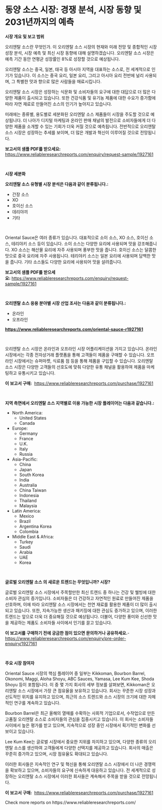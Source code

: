 <p><h1>동양 소스 시장: 경쟁 분석, 시장 동향 및 2031년까지의 예측</h1></p><p><strong>시장 개요 및 보고 범위</strong></p>
<p><p>오리엔탈 소스란 무엇인가. 이 오리엔탈 소스 시장의 현재와 미래 전망 및 종합적인 시장 성장 분석, 시장 예측 및 최신 시장 동향에 대해 설명하겠습니다. 오리엔탈 소스 시장은 예측 기간 동안 연평균 성장률인 8%로 성장할 것으로 예상됩니다.</p><p>오리엔탈 소스는 중국, 일본, 태국 등 아시아 지역을 대표하는 소스로, 전 세계적으로 인기가 있습니다. 이 소스는 중국 요리, 일본 요리, 그리고 아시아 요리 전반에 널리 사용되며, 그 특별한 맛과 향으로 많은 사람들을 매료시킵니다.</p><p>오리엔탈 소스 시장은 성장하는 식문화 및 소비자들의 요구에 대한 대답으로 더 많은 다양한 제품이 출시되고 있습니다. 또한 건강식품 및 유기농 제품에 대한 수요가 증가함에 따라 자연 재료로 만들어진 소스의 인기가 높아지고 있습니다.</p><p>미래에는 종류별, 용도별로 세분화된 오리엔탈 소스 제품들이 시장을 주도할 것으로 예상됩니다. 더 나아가 디지털 마케팅과 온라인 판매 채널의 발전으로 소비자들에게 더 다양한 제품을 소개할 수 있는 기회가 더욱 커질 것으로 예측됩니다. 전반적으로 오리엔탈 소스 시장은 성장하는 추세를 보이며, 더 많은 개발과 혁신이 이루어질 것으로 전망됩니다.</p></p>
<p><strong>보고서의 샘플 PDF를 받으세요:</strong> <a href="https://www.reliableresearchreports.com/enquiry/request-sample/1927161">https://www.reliableresearchreports.com/enquiry/request-sample/1927161</a></p>
<p>&nbsp;</p>
<p><strong>시장 세분화</strong></p>
<p><strong>오리엔탈 소스 유형별 시장 분석은 다음과 같이 분류됩니다.:</strong></p>
<p><ul><li>간장 소스</li><li>XO</li><li>호이신 소스</li><li>데리야끼</li><li>기타</li></ul></p>
<p>&nbsp;</p>
<p><p>Oriental Sauce은 여러 종류가 있습니다. 대표적으로 소이 소스, XO 소스, 호이신 소스, 테리야키 소스 등이 있습니다. 소이 소스는 다양한 요리에 사용되며 맛을 강조해줍니다. XO 소스는 해산물 요리에 자주 사용되며 풍부한 맛을 줍니다. 호이신 소스는 달콤한 맛으로 중국 요리에 자주 사용됩니다. 테리야키 소스는 일본 요리에 사용되며 담백한 맛을 줍니다. 기타 소스들도 다양한 요리에 사용되어 맛을 살려줍니다.</p></p>
<p><strong>보고서의 샘플 PDF를 받으세요:</strong>&nbsp;<a href="https://www.reliableresearchreports.com/enquiry/request-sample/1927161">https://www.reliableresearchreports.com/enquiry/request-sample/1927161</a></p>
<p>&nbsp;</p>
<p><strong> 오리엔탈 소스 응용 분야별 시장 산업 조사는 다음과 같이 분류됩니다.:</strong></p>
<p><ul><li>온라인</li><li>오프라인</li></ul></p>
<p><strong><a href="https://www.reliableresearchreports.com/oriental-sauce-r1927161">https://www.reliableresearchreports.com/oriental-sauce-r1927161</a></strong></p>
<p>&nbsp;</p>
<p><p>오리엔탈 소스 시장은 온라인과 오프라인 시장 어플리케이션을 가지고 있습니다. 온라인 시장에서는 각종 전자상거래 플랫폼을 통해 고객들이 제품을 구매할 수 있습니다. 오프라인 시장에서는 슈퍼마켓, 식료품 점 등을 통해 제품을 구입할 수 있습니다. 오리엔탈 소스 시장은 다양한 고객들의 선호도에 맞춰 다양한 유통 채널을 활용하여 제품을 마케팅하고 유통시키고 있습니다.</p></p>
<p><strong>이 보고서 구매:</strong>&nbsp; <a href="https://www.reliableresearchreports.com/purchase/1927161">https://www.reliableresearchreports.com/purchase/1927161</a></p>
<p>&nbsp;</p>
<p><strong>지역 측면에서 오리엔탈 소스 지역별로 이용 가능한 시장 플레이어는 다음과 같습니다.:</strong></p>
<p><ul>
    <li>
        North America:
        <ul>
            <li>United States</li>
            <li>Canada</li>
        </ul>
    </li>
    <li>
        Europe:
        <ul>
            <li>Germany</li>
            <li>France</li>
            <li>U.K.</li>
            <li>Italy</li>
            <li>Russia</li>
        </ul>
    </li>
    <li>
        Asia-Pacific:
        <ul>
            <li>China</li>
            <li>Japan</li>
            <li>South Korea</li>
            <li>India</li>
            <li>Australia</li>
            <li>China Taiwan</li>
            <li>Indonesia</li>
            <li>Thailand</li>
            <li>Malaysia</li>
        </ul>
    </li>
    <li>
        Latin America:
        <ul>
            <li>Mexico</li>
            <li>Brazil</li>
            <li>Argentina Korea</li>
            <li>Colombia</li>
        </ul>
    </li>
    <li>
        Middle East & Africa:
        <ul>
            <li>Turkey</li>
            <li>Saudi</li>
            <li>Arabia</li>
            <li>UAE</li>
            <li>Korea</li>
        </ul>
    </li>
    </ul></p>
<p>&nbsp;</p>
<p><strong>글로벌 오리엔탈 소스 의 새로운 트렌드는 무엇입니까? 시장?</strong></p>
<p><p>글로벌 오리엔탈 소스 시장에서 주목할만한 최신 트렌드 중 하나는 건강 및 웰빙에 대한 소비자 관심의 증가입니다. 소비자들은 더 건강하고 자연적인 원료로 만들어진 제품을 선호하며, 이에 따라 오리엔탈 소스 시장에서는 천연 재료를 활용한 제품이 더 많이 출시되고 있습니다. 또한, 지속가능한 생산과 패키징에 대한 관심도 증가하고 있으며, 이러한 트렌드는 앞으로 더욱 더 중요해질 것으로 예상됩니다. 더불어, 다양한 풍미와 신선한 맛을 제공하는 제품도 소비자들 사이에서 인기를 끌고 있습니다.</p></p>
<p><strong>이 보고서를 구매하기 전에 궁금한 점이 있으면 문의하거나 공유하세요.</strong>- <a href="https://www.reliableresearchreports.com/enquiry/pre-order-enquiry/1927161">https://www.reliableresearchreports.com/enquiry/pre-order-enquiry/1927161</a></p>
<p>&nbsp;</p>
<p><strong>주요 시장 참여자</strong></p>
<p><p>Oriental Sauce 시장의 핵심 플레이어 중 일부는 Kikkoman, Bourbon Barrel, Okonomi, Maggi, Aloha Shoyu, ABC Sauces, Yamasa, Lee Kum Kee, Shoda Shoyu 등이 포함됩니다. 이 중 몇 가지 회사의 세부 정보를 살펴보면, Kikkoman은 오리엔탈 소스 시장에서 가장 큰 점유율을 보유하고 있습니다. 회사는 꾸준한 시장 성장과 선도적인 위치를 유지하고 있으며, 최근의 소스 트렌드와 소스 시장의 크기에 대한 자체적인 연구를 계속하고 있습니다.</p><p>Bourbon Barrel은 최근 올해의 열매를 수확하는 사회적 기업으로서, 수작업으로 만든 고품질 오리엔탈 소스로 소비자들의 관심을 집중시키고 있습니다. 이 회사는 소비자들 사이에서 높은 평가를 받고 있으며, 지속적으로 성장 중인 시장에서 획기적인 변화를 선보이고 있습니다.</p><p>Lee Kum Kee는 글로벌 시장에서 중요한 지위를 차지하고 있으며, 다양한 종류의 오리엔탈 소스를 생산하여 고객들에게 다양한 선택지를 제공하고 있습니다. 회사의 매출은 꾸준히 증가하고 있으며, 시장 점유율도 확대되고 있습니다.</p><p>이러한 회사들은 지속적인 연구 및 혁신을 통해 오리엔탈 소스 시장에서 더 나은 경쟁력을 확보하고 있으며, 소비자들의 요구에 신속하게 대응하고 있습니다. 전 세계적으로 성장하는 오리엔탈 소스 시장에서 이러한 회사들은 계속해서 주목을 받을 것으로 전망됩니다.</p></p>
<p><strong>이 보고서 구매:</strong>&nbsp;&nbsp;<a href="https://www.reliableresearchreports.com/purchase/1927161">https://www.reliableresearchreports.com/purchase/1927161</a></p>
<p>Check more reports on https://www.reliableresearchreports.com/</p>
